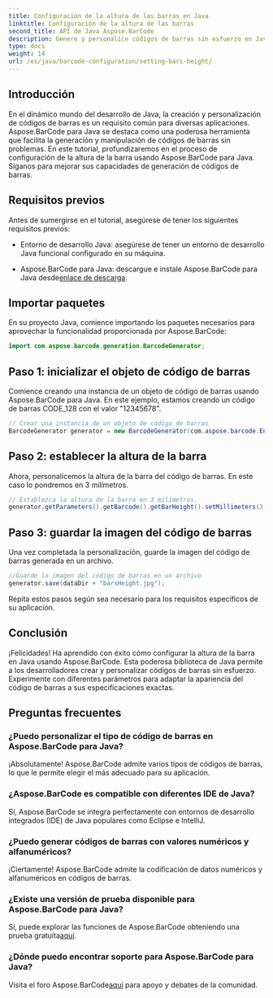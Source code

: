 ```yaml
---
title: Configuración de la altura de las barras en Java
linktitle: Configuración de la altura de las barras
second_title: API de Java Aspose.BarCode
description: Genere y personalice códigos de barras sin esfuerzo en Java con Aspose.BarCode. Establezca la altura de la barra, elija tipos y mejore las capacidades de su aplicación.
type: docs
weight: 14
url: /es/java/barcode-configuration/setting-bars-height/
---
```


## Introducción

En el dinámico mundo del desarrollo de Java, la creación y personalización de códigos de barras es un requisito común para diversas aplicaciones. Aspose.BarCode para Java se destaca como una poderosa herramienta que facilita la generación y manipulación de códigos de barras sin problemas. En este tutorial, profundizaremos en el proceso de configuración de la altura de la barra usando Aspose.BarCode para Java. Síganos para mejorar sus capacidades de generación de códigos de barras.

## Requisitos previos

Antes de sumergirse en el tutorial, asegúrese de tener los siguientes requisitos previos:

- Entorno de desarrollo Java: asegúrese de tener un entorno de desarrollo Java funcional configurado en su máquina.

-  Aspose.BarCode para Java: descargue e instale Aspose.BarCode para Java desde[enlace de descarga](https://releases.aspose.com/barcode/java/).

## Importar paquetes

En su proyecto Java, comience importando los paquetes necesarios para aprovechar la funcionalidad proporcionada por Aspose.BarCode:

```java
import com.aspose.barcode.generation.BarcodeGenerator;
```

## Paso 1: inicializar el objeto de código de barras

Comience creando una instancia de un objeto de código de barras usando Aspose.BarCode para Java. En este ejemplo, estamos creando un código de barras CODE_128 con el valor "12345678".

```java
// Crear una instancia de un objeto de código de barras
BarcodeGenerator generator = new BarcodeGenerator(com.aspose.barcode.EncodeTypes.CODE_128, "12345678");
```

## Paso 2: establecer la altura de la barra

Ahora, personalicemos la altura de la barra del código de barras. En este caso lo pondremos en 3 milímetros.

```java
// Establezca la altura de la barra en 3 milímetros.
generator.getParameters().getBarcode().getBarHeight().setMillimeters(3.0f);
```

## Paso 3: guardar la imagen del código de barras

Una vez completada la personalización, guarde la imagen del código de barras generada en un archivo.

```java
//Guarde la imagen del código de barras en un archivo
generator.save(dataDir + "barsHeight.jpg");
```

Repita estos pasos según sea necesario para los requisitos específicos de su aplicación.

## Conclusión

¡Felicidades! Ha aprendido con éxito cómo configurar la altura de la barra en Java usando Aspose.BarCode. Esta poderosa biblioteca de Java permite a los desarrolladores crear y personalizar códigos de barras sin esfuerzo. Experimente con diferentes parámetros para adaptar la apariencia del código de barras a sus especificaciones exactas.

## Preguntas frecuentes

### ¿Puedo personalizar el tipo de código de barras en Aspose.BarCode para Java?
¡Absolutamente! Aspose.BarCode admite varios tipos de códigos de barras, lo que le permite elegir el más adecuado para su aplicación.

### ¿Aspose.BarCode es compatible con diferentes IDE de Java?
Sí, Aspose.BarCode se integra perfectamente con entornos de desarrollo integrados (IDE) de Java populares como Eclipse e IntelliJ.

### ¿Puedo generar códigos de barras con valores numéricos y alfanuméricos?
¡Ciertamente! Aspose.BarCode admite la codificación de datos numéricos y alfanuméricos en códigos de barras.

### ¿Existe una versión de prueba disponible para Aspose.BarCode para Java?
 Sí, puede explorar las funciones de Aspose.BarCode obteniendo una prueba gratuita[aquí](https://releases.aspose.com/).

### ¿Dónde puedo encontrar soporte para Aspose.BarCode para Java?
 Visita el foro Aspose.BarCode[aquí](https://forum.aspose.com/c/barcode/13) para apoyo y debates de la comunidad.

